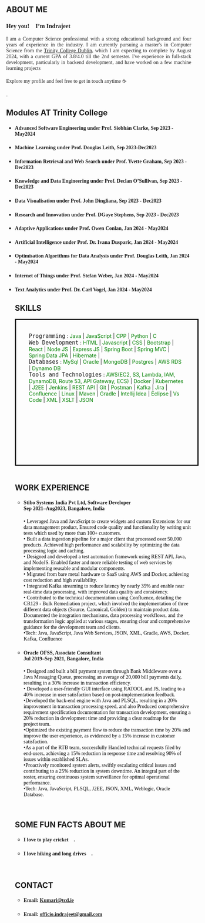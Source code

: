 
<h2 class="title" >ABOUT ME</h2>
<!--![Profile Image]({% if site.external-image %}{{ site.picture }}{% else %}{{ site.url }}/{{ site.picture }}{% endif %})-->

<p><h3 style="color: #222;font-family: Comic Sans MS;">Hey you!<span>&#128075;</span> I’m Indrajeet</h3></p>

<p style="color: #222;font-family: Comic Sans MS; text-align: justify;">I am a Computer Science professional with a strong educational background and 
    four years of experience in the industry. I am currently pursuing a master's in Computer Science from the 
    <a href="https://www.tcd.ie/scss/">Trinity College Dublin</a>, which I am expecting to complete by August 2024, with a current GPA of 3.8/4.0 till the 2nd semester. I've experience in full-stack development, particularly in backend development, and have worked on a few machine learning projects<br><br>Explore my profile and feel free
to get in touch anytime <span>&#9749;</span></p>.<br>

<h2>Modules AT Trinity College</h2>
<ul class="skill-list">
<li><h4 style="font-family: 'Comic Sans MS';">Advanced Software Engineering<a href="https://teaching.scss.tcd.ie/module/cs7cs3-advanced-software-engineering/"></a> under Prof. Siobhán Clarke, Sep 2023 - May2024</h4></li>
<li><h4 style="font-family: 'Comic Sans MS';">Machine Learning<a href="https://teaching.scss.tcd.ie/module/cs7cs4-machine-learning/"></a> under Prof. Douglas Leith, Sep 2023-Dec2023</h4></li>
<li><h4 style="font-family: 'Comic Sans MS';">Information Retrieval and Web Search<a href="https://teaching.scss.tcd.ie/module/cs7is3-information-retrieval-and-web-search/"></a> under Prof. Yvette Graham, Sep 2023 - Dec2023</h4></li>
<li><h4 style="font-family: 'Comic Sans MS';">Knowledge and Data Engineering<a href="https://teaching.scss.tcd.ie/module/cs7is1-knowledge-and-data-engineering/"></a> under Prof. Declan O’Sullivan, Sep 2023 - Dec2023</h4></li>
<li><h4 style="font-family: 'Comic Sans MS';">Data Visualisation<a href="https://teaching.scss.tcd.ie/module/cs7ds4-data-visualisation/"></a> under Prof. John Dingliana, Sep 2023 - Dec2023</h4></li>
<li><h4 style="font-family: 'Comic Sans MS';">Research and Innovation<a href="https://teaching.scss.tcd.ie/module/cs7cs6-research-and-innovation/"></a> under Prof. DGaye Stephens, Sep 2023 - Dec2023</h4></li>
<li><h4 style="font-family: 'Comic Sans MS';">Adaptive Applications<a href="https://teaching.scss.tcd.ie/module/cs7is5-adaptive-applications/"></a> under Prof. Owen Conlan, Jan 2024 - May2024</h4></li>
<li><h4 style="font-family: 'Comic Sans MS';">Artificial Intelligence<a href="https://teaching.scss.tcd.ie/module/cs7is2-artificial-intelligence/"></a> under Prof. Dr. Ivana Dusparic, Jan 2024 - May2024</h4></li>
<li><h4 style="font-family: 'Comic Sans MS';">Optimisation Algorithms for Data Analysis<a href="https://teaching.scss.tcd.ie/module/cs7ds2-optimisation-algorithms-for-analysis/"></a> under Prof. Douglas Leith, Jan 2024 - May2024</h4></li>
<li><h4 style="font-family: 'Comic Sans MS';">Internet of Things<a href="https://teaching.scss.tcd.ie/module/cs7ds2-optimisation-algorithms-for-analysis/"></a> under Prof. Stefan Weber, Jan 2024 - May2024</h4></li>
<li><h4 style="font-family: 'Comic Sans MS';">Text Analytics<a href="https://teaching.scss.tcd.ie/module/cs7is4-text-analytics/"></a> under Prof. Dr. Carl Vogel, Jan 2024 - May2024</h4></li>
	
<h2>SKILLS</h2>
<div style=" width: 500px;height: 400px;border: 3px solid black;box-sizing: border-box;">
    <p style="margin: 35px;"><code style="font-size: 15px;">Programming</code> :  
          <span style="color:green">Java</span> | <span style="color:green">JavaScript</span>
          | <span style="color:green">CPP</span> | <span style="color:green">Python</span> | <span style="color:green">C</span> 
	<br>
    <code style="font-size: 15px;">Web Development</code> : 
        <span style="color:green">HTML</span> | 
        <span style="color:green">Javascript</span> |  
        <span style="color:green">CSS</span> | 
        <span style="color:green">Bootstrap</span> | 
        <span style="color:green">React</span> |
        <span style="color:green">Node JS</span> |
        <span style="color:green">Express JS</span> |
		<span style="color:green">Spring Boot</span> |
  		<span style="color:green">Spring MVC</span> | 
		<span style="color:green">Spring Data JPA</span> |
  		<span style="color:green">Hibernate</span> |

 <br>
    <code style="font-size: 15px;">Databases</code> : 
        <span style="color:green">MySql</span> | 
        <span style="color:green">Oracle</span> |  
        <span style="color:green">MongoDB</span> | 
        <span style="color:green">Postgres</span> | 
        <span style="color:green">AWS RDS</span> |
        <span style="color:green">Dynamo DB</span> 

   <br>
    <code style="font-size: 15px;">Tools and Technologies</code> : 
		<span style="color:green">AWS(EC2, S3, Lambda, IAM, DynamoDB, Route 53, API Gateway, ECS)</span> |
         <span style="color:green">Docker</span> | 
        <span style="color:green">Kubernetes</span> | 
        <span style="color:green">J2EE</span> | 
        <span style="color:green">Jenkins</span> |
		<span style="color:green">REST API</span> |
  		<span style="color:green">Git</span> |
		<span style="color:green">Postman</span> |
  		<span style="color:green">Kafka</span> |
		<span style="color:green">Jira</span> |
  		<span style="color:green">Confluence</span> |
		<span style="color:green">Linux</span> |
  		<span style="color:green">Maven</span> |
		<span style="color:green">Gradle</span> |
  		<span style="color:green">Intellij Idea</span> |
		<span style="color:green">Eclipse</span> |
  		<span style="color:green">Vs Code</span> |
		<span style="color:green">XML</span> |
  		<span style="color:green">XSLT</span> |
		<span style="color:green">JSON</span>
    </p>

</div>
<br>

<h2>WORK EXPERIENCE</h2>
<ul class="skill-list">
	<li><h4 style="font-family: 'Comic Sans MS';">Stibo Systems India Pvt Ltd, Software Developer<br /> Sep 2021–Aug2023, Bangalore, India</h4></li>
	<p style="font-family: 'Comic Sans MS';font-size:medium;color:black;font-size:14px;">• Leveraged Java and JavaScript to create widgets and custom Extensions for our data management product, Ensured
code quality and functionality by writing unit tests which used by more than 100+ customers.<br>• Built a data ingestion pipeline for a major client that processed over 50,000 products. Achieved high performance and
scalability by optimizing the data processing logic and caching.<br>• Designed and developed a test automation framework using REST API, Java, and NodeJS. Enabled faster and more
reliable testing of web services by implementing reusable and modular components.<br>• Migrated from bare metal hardware to SaaS using AWS and Docker, achieving cost reduction and high availability.<br>• Integrated Kafka streaming to reduce latency by nearly 35% and enable near real-time data processing, with improved
data quality and consistency. 
		<br>• Contributed to the technical documentation using Confluence, detailing the CR129 - Bulk Remediation project, which
involved the implementation of three different data objects (Source, Canonical, Golden) to maintain product data.
Documented the integration mechanisms, data processing workflows, and the transformation logic applied at various
stages, ensuring clear and comprehensive guidance for the development team and clients.
		<br>•Tech: Java, JavaScript, Java Web Services, JSON, XML, Gradle, AWS, Docker, Kafka, Confluence</p>
	<li><h4 style="font-family: 'Comic Sans MS';">Oracle OFSS, Associate Consultant <br />Jul 2019–Sep 2021, Bangalore, India</h4></li>
	<p style="font-family: 'Comic Sans MS';font-size:medium;color:black; font-size:14px;">• Designed and built a bill payment system through Bank Middleware over a Java Messaging Queue, processing an
average of 20,000 bill payments daily, resulting in a 30% increase in transaction efficiency.<br />• Developed a user-friendly GUI interface using RATOOL and JS, leading to a 40% increase in user satisfaction based on
post-implementation feedback.<br>•Developed the back-end engine with Java and PLSQL, resulting in a 20% improvement in transaction processing speed,
and also Produced comprehensive requirement specification documentation for transaction development, ensuring a 20%
reduction in development time and providing a clear roadmap for the project team.<br>•Optimized the existing payment flow to reduce the transaction time by 20% and improve the user experience, as
evidenced by a 15% increase in customer satisfaction.<br>•As a part of the RTB team, successfully Handled technical requests filed by end-users, achieving a 15% reduction in
response time and resolving 90% of issues within established SLAs.<br>•Proactively monitored system alerts, swiftly escalating critical issues and contributing to a 25% reduction in system
downtime. An integral part of the roster, ensuring continuous system surveillance for optimal operational performance.<br>•Tech: Java, JavaScript, PLSQL, J2EE, JSON, XML, Weblogic, Oracle Database.</p>
</ul>
<br>

<h2 id="contact">SOME FUN FACTS ABOUT ME</h2>
<ul>
<li><h4 style="font-family: 'Comic Sans MS';">I love to play cricket <span>&#127951;</span>.</h4></li>
<li><h4 style="font-family: 'Comic Sans MS';">I love hiking and long drives <span>&#128663;</span>.</h4></li>
</ul>

<br>
<h2 id="contact">CONTACT</h2>
<ul>
<li><h4 style="font-family: 'Comic Sans MS';">Email: <a href="mailto:kumari@tcd.ie">Kumari@tcd.ie</a></h4></li>
<li><h4 style="font-family: 'Comic Sans MS';">Email: <a href="mailto:officio.indrajeet@gmail.com">officio.indrajeet@gmail.com</a></h4></li>
</ul>
